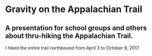 # Gravity on the Appalachian Trail

## A presentation for school groups and others about thru-hiking the Appalachian Trail.

I hiked the entire trail northbound from April 3 to October 8, 2017.
